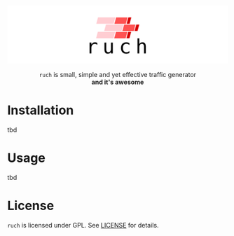 ![ruch logo](logo.svg?raw=true)

<p align="center">
  <code>ruch</code> is small, simple and yet effective traffic generator</br>
    <b>and it's awesome</b>
</p>

# Installation

tbd

# Usage

tbd

# License

`ruch` is licensed under GPL. See [LICENSE](LICENSE)
for details.
